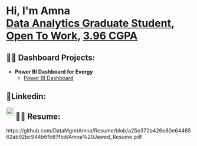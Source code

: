 <h1>Hi, I'm Amna <br/><a href="https://github.com/joshmadakor1">Data Analytics Graduate Student</a>, <a href="https://www.linkedin.com/in/joshmadakor/">Open To Work</a>, <a href="https://www.youtube.com/c/joshmadakor">3.96 CGPA</a></h1>

<h2>👨‍💻 Dashboard Projects:</h2>

- <b>Power BI Dashboard for Evergy</b>
  - [Power BI Dashboard](https://github.com/DataMgmtAmna/PowerBI_Dashboard_Project/blob/main/README.md)


<h2> 🤳Linkedin:</h2>

[<img align="left" alt="JoshMadakor | LinkedIn" width="22px" src="https://cdn.jsdelivr.net/npm/simple-icons@v3/icons/linkedin.svg" />][linkedin]

[linkedin]: https://www.linkedin.com/in/amna-jawed/



<h2>👨‍💻 Resume:</h2>
https://github.com/DataMgmtAmna/Resume/blob/a25e372b426e80e6448562ab92bc944b6fb87fbd/Amna%20Jawed_Resume.pdf
<!--
**joshmadakor1/joshmadakor1** is a ✨ _special_ ✨ repository because its `README.md` (this file) appears on your GitHub profile.


Here are some ideas to get you started:

- 🔭 I’m currently working on ...
- 🌱 I’m currently learning ...
- 👯 I’m looking to collaborate on ...
- 🤔 I’m looking for help with ...
- 💬 Ask me about ...
- 📫 How to reach me: ...
- 😄 Pronouns: ...
- ⚡ Fun fact: ...
-->
